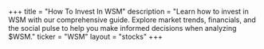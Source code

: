 +++
title = "How To Invest In WSM"
description = "Learn how to invest in WSM with our comprehensive guide. Explore market trends, financials, and the social pulse to help you make informed decisions when analyzing $WSM."
ticker = "WSM"
layout = "stocks"
+++

